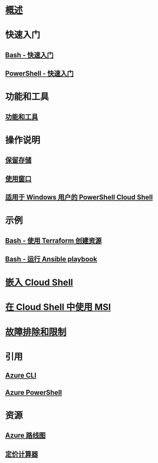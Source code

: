 # [概述](overview.md)

# 快速入门
## [Bash - 快速入门](quickstart.md)
## [PowerShell - 快速入门](quickstart-powershell.md)

# 功能和工具
## [功能和工具](features.md)

# 操作说明
## [保留存储](persisting-shell-storage.md)
## [使用窗口](using-the-shell-window.md)
## [适用于 Windows 用户的 PowerShell Cloud Shell](cloud-shell-windows-users.md)

# 示例
## [Bash - 使用 Terraform 创建资源](example-terraform-bash.md)
## [Bash - 运行 Ansible playbook](../ansible/ansible-run-playbook-in-cloudshell.md)

# [嵌入 Cloud Shell](embed-cloud-shell.md)
# [在 Cloud Shell 中使用 MSI](msi-authorization.md)

# [故障排除和限制](troubleshooting.md)

# 引用
## [Azure CLI](/cli/azure)
## [Azure PowerShell](/powershell/azure)

# 资源
## [Azure 路线图](https://azure.microsoft.com/roadmap/?category=monitoring-management)
## [定价计算器](https://azure.microsoft.com/pricing/calculator/)
